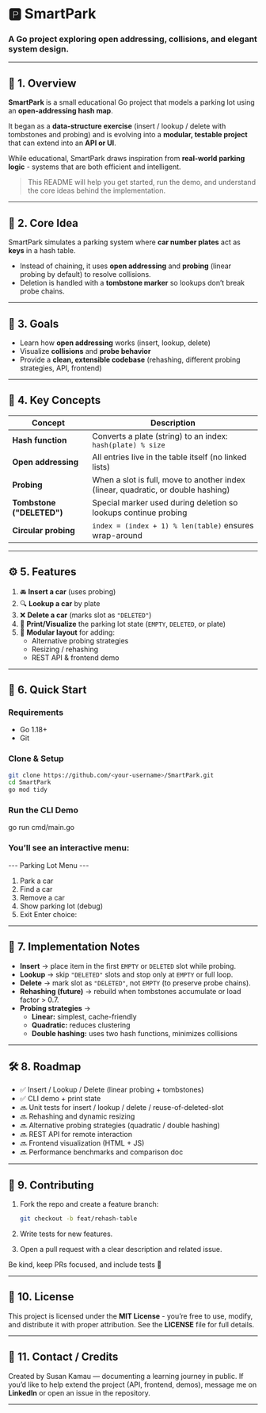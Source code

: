 # 🅿️ **SmartPark**
### A Go project exploring **open addressing**, **collisions**, and **elegant system design**.

---

## 🌱 1. Overview

**SmartPark** is a small educational Go project that models a parking lot using an **open-addressing hash map**.

It began as a **data-structure exercise** (insert / lookup / delete with tombstones and probing) and is evolving into a **modular, testable project** that can extend into an **API or UI**.

While educational, SmartPark draws inspiration from **real-world parking logic** - systems that are both efficient and intelligent.

> This README will help you get started, run the demo, and understand the core ideas behind the implementation.

---

## 🧠 2. Core Idea

SmartPark simulates a parking system where **car number plates** act as **keys** in a hash table.

- Instead of chaining, it uses **open addressing** and **probing** (linear probing by default) to resolve collisions.  
- Deletion is handled with a **tombstone marker** so lookups don’t break probe chains.

---

## 🎯 3. Goals

- Learn how **open addressing** works (insert, lookup, delete)  
- Visualize **collisions** and **probe behavior**  
- Provide a **clean, extensible codebase** (rehashing, different probing strategies, API, frontend)

---

## 🧩 4. Key Concepts

| **Concept** | **Description** |
|--------------|-----------------|
| **Hash function** | Converts a plate (string) to an index: `hash(plate) % size` |
| **Open addressing** | All entries live in the table itself (no linked lists) |
| **Probing** | When a slot is full, move to another index (linear, quadratic, or double hashing) |
| **Tombstone ("DELETED")** | Special marker used during deletion so lookups continue probing |
| **Circular probing** | `index = (index + 1) % len(table)` ensures wrap-around |

---

## ⚙️ 5. Features

1. 🚘 **Insert a car** (uses probing)  
2. 🔍 **Lookup a car** by plate  
3. ❌ **Delete a car** (marks slot as `"DELETED"`)  
4. 🧾 **Print/Visualize** the parking lot state (`EMPTY`, `DELETED`, or plate)  
5. 🧱 **Modular layout** for adding:  
   - Alternative probing strategies  
   - Resizing / rehashing  
   - REST API & frontend demo

---

## 🚀 6. Quick Start

### Requirements
- Go 1.18+  
- Git  

### Clone & Setup
```bash
git clone https://github.com/<your-username>/SmartPark.git
cd SmartPark
go mod tidy


```
### Run the CLI Demo
go run cmd/main.go


### You’ll see an interactive menu:

--- Parking Lot Menu ---
1. Park a car
2. Find a car
3. Remove a car
4. Show parking lot (debug)
5. Exit
Enter choice:

---
## 🧱 7. Implementation Notes  

- **Insert** → place item in the first `EMPTY` or `DELETED` slot while probing.  
- **Lookup** → skip `"DELETED"` slots and stop only at `EMPTY` or full loop.  
- **Delete** → mark slot as `"DELETED"`, not `EMPTY` (to preserve probe chains).  
- **Rehashing (future)** → rebuild when tombstones accumulate or load factor > 0.7.  
- **Probing strategies** →  
  - **Linear:** simplest, cache-friendly  
  - **Quadratic:** reduces clustering  
  - **Double hashing:** uses two hash functions, minimizes collisions  

---

## 🛠 8. Roadmap  

- ✅ Insert / Lookup / Delete (linear probing + tombstones)  
- ✅ CLI demo + print state  
- 🔜 Unit tests for insert / lookup / delete / reuse-of-deleted-slot  
- 🔜 Rehashing and dynamic resizing  
- 🔜 Alternative probing strategies (quadratic / double hashing)  
- 🔜 REST API for remote interaction  
- 🔜 Frontend visualization (HTML + JS)  
- 🔜 Performance benchmarks and comparison doc  

---

## 🤝 9. Contributing  

1. Fork the repo and create a feature branch:  
   ```bash
   git checkout -b feat/rehash-table
   
2. Write tests for new features.

3. Open a pull request with a clear description and related issue.

Be kind, keep PRs focused, and include tests 💛

---

## 📜 10. License

This project is licensed under the **MIT License** - you’re free to use, modify, and distribute it with proper attribution.
See the **LICENSE** file for full details.

---

## 💬 11. Contact / Credits

Created by Susan Kamau — documenting a learning journey in public.
If you’d like to help extend the project (API, frontend, demos), message me on **LinkedIn** or open an issue in the repository.

---





 